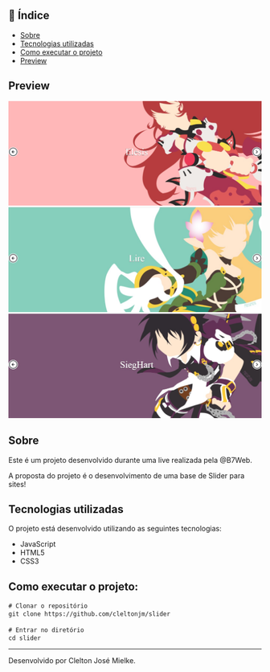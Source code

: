 ## :notebook: Índice

* [Sobre](#Sobre)
* [Tecnologias utilizadas](#tec)
* [Como executar o projeto](#exec)
* [Preview](#preview)

## Preview
![](https://github.com/cleltonjm/slider/blob/master/images/git1.jpg)
![](https://github.com/cleltonjm/slider/blob/master/images/git2.jpg)
![](https://github.com/cleltonjm/slider/blob/master/images/git3.jpg)

## Sobre
Este é um projeto desenvolvido durante uma live realizada pela @B7Web.

A proposta do projeto é o desenvolvimento de uma base de Slider para sites!

## Tecnologias utilizadas<a name="tec" />
O projeto está desenvolvido utilizando as seguintes tecnologias:

* JavaScript
* HTML5
* CSS3

## Como executar o projeto:<a name="exec" />
```
# Clonar o repositório
git clone https://github.com/cleltonjm/slider

# Entrar no diretório
cd slider
```
-----
Desenvolvido por Clelton José Mielke.
